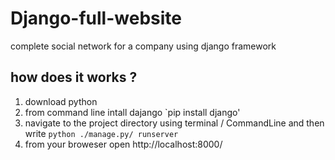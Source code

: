 # Django-full-website
complete social network for a company using django framework  

## how does it works ?

1. download python
2. from command line intall dajango `pip install django'
3. navigate to the project directory using terminal / CommandLine and then write `python ./manage.py/ runserver`
4. from your broweser open http://localhost:8000/
